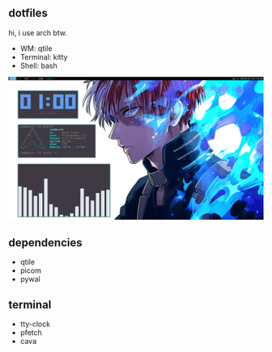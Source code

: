 ## dotfiles
hi, i use arch btw.
- WM: qtile
- Terminal: kitty
- Shell: bash

![qtile config](qtile1.png)

## dependencies
- qtile
- picom
- pywal

## terminal

- tty-clock
- pfetch
- cava


